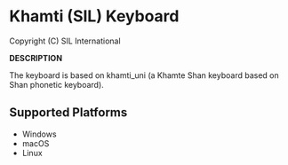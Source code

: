 Khamti (SIL) Keyboard
=====================

Copyright (C) SIL International

__DESCRIPTION__

The keyboard is based on khamti_uni (a Khamte Shan keyboard based on Shan phonetic keyboard).

Supported Platforms
-------------------
 * Windows
 * macOS
 * Linux
